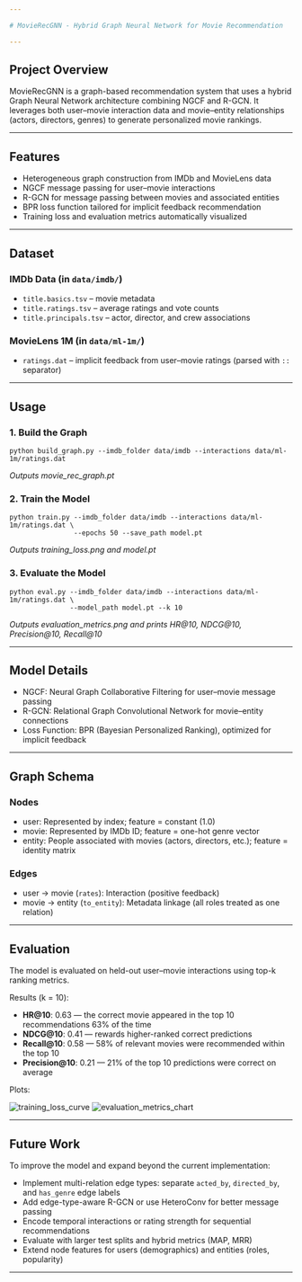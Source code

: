 ```yaml
---

# MovieRecGNN - Hybrid Graph Neural Network for Movie Recommendation

---
```


## Project Overview

MovieRecGNN is a graph-based recommendation system that uses a hybrid Graph Neural Network architecture combining NGCF and R-GCN. It leverages both user–movie interaction data and movie–entity relationships (actors, directors, genres) to generate personalized movie rankings.

---

## Features

* Heterogeneous graph construction from IMDb and MovieLens data
* NGCF message passing for user–movie interactions
* R-GCN for message passing between movies and associated entities
* BPR loss function tailored for implicit feedback recommendation
* Training loss and evaluation metrics automatically visualized

---

## Dataset

### IMDb Data (in `data/imdb/`)

* `title.basics.tsv` – movie metadata
* `title.ratings.tsv` – average ratings and vote counts
* `title.principals.tsv` – actor, director, and crew associations

### MovieLens 1M (in `data/ml-1m/`)

* `ratings.dat` – implicit feedback from user–movie ratings (parsed with `::` separator)

---

## Usage

### 1. Build the Graph

```
python build_graph.py --imdb_folder data/imdb --interactions data/ml-1m/ratings.dat
```
*Outputs movie_rec_graph.pt*

### 2. Train the Model

```
python train.py --imdb_folder data/imdb --interactions data/ml-1m/ratings.dat \
                --epochs 50 --save_path model.pt
```
*Outputs training_loss.png and model.pt*

### 3. Evaluate the Model

```
python eval.py --imdb_folder data/imdb --interactions data/ml-1m/ratings.dat \
               --model_path model.pt --k 10
```
*Outputs evaluation_metrics.png and prints HR@10, NDCG@10, Precision@10, Recall@10*

---

## Model Details

* NGCF: Neural Graph Collaborative Filtering for user–movie message passing
* R-GCN: Relational Graph Convolutional Network for movie–entity connections
* Loss Function: BPR (Bayesian Personalized Ranking), optimized for implicit feedback

---

## Graph Schema

### Nodes

* user: Represented by index; feature = constant (1.0)
* movie: Represented by IMDb ID; feature = one-hot genre vector
* entity: People associated with movies (actors, directors, etc.); feature = identity matrix

### Edges

* user → movie (`rates`): Interaction (positive feedback)
* movie → entity (`to_entity`): Metadata linkage (all roles treated as one relation)

---

## Evaluation

The model is evaluated on held-out user–movie interactions using top-k ranking metrics.

Results (k = 10):

* **HR\@10**: 0.63 — the correct movie appeared in the top 10 recommendations 63% of the time
* **NDCG\@10**: 0.41 — rewards higher-ranked correct predictions
* **Recall\@10**: 0.58 — 58% of relevant movies were recommended within the top 10
* **Precision\@10**: 0.21 — 21% of the top 10 predictions were correct on average

Plots:

![training_loss_curve](https://github.com/user-attachments/assets/2a594f59-ad31-43fb-8e06-0bfdd1946263)
![evaluation_metrics_chart](https://github.com/user-attachments/assets/a62b6800-d373-4f7d-b337-e76d2d2552ab)

---

## Future Work

To improve the model and expand beyond the current implementation:

* Implement multi-relation edge types: separate `acted_by`, `directed_by`, and `has_genre` edge labels
* Add edge-type-aware R-GCN or use HeteroConv for better message passing
* Encode temporal interactions or rating strength for sequential recommendations
* Evaluate with larger test splits and hybrid metrics (MAP, MRR)
* Extend node features for users (demographics) and entities (roles, popularity)

---
